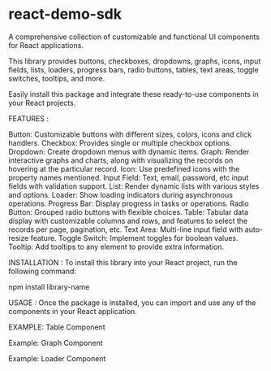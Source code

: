 # react-demo-sdk


A comprehensive collection of customizable and functional UI components for React applications.

This library provides buttons, checkboxes, dropdowns, graphs, icons, input fields, lists, loaders, progress bars, radio buttons, tables, text areas, toggle switches, tooltips, and more. 

Easily install this package and integrate these ready-to-use components in your React projects.

FEATURES : 

Button: Customizable buttons with different sizes, colors, icons and click handlers.
Checkbox: Provides single or multiple checkbox options.
Dropdown: Create dropdown menus with dynamic items.
Graph: Render interactive graphs and charts, along with visualizing the records on hovering at the particular record.
Icon: Use predefined icons with the property names mentioned.
Input Field: Text, email, password, etc input fields with validation support.
List: Render dynamic lists with various styles and options.
Loader: Show loading indicators during asynchronous operations.
Progress Bar: Display progress in tasks or operations.
Radio Button: Grouped radio buttons with flexible choices.
Table: Tabular data display with customizable columns and rows, and features to select the records per page, pagination, etc.
Text Area: Multi-line input field with auto-resize feature.
Toggle Switch: Implement toggles for boolean values.
Tooltip: Add tooltips to any element to provide extra information.



INSTALLATION : 
To install this library into your React project, run the following command:

npm install library-name

USAGE : 
Once the package is installed, you can import and use any of the components in your React application.


EXAMPLE: Table Component

<!--
import { Table } from 'library-name';

 function App() {
  return (
    <div>
      <Table data={data} />
    </div>
  );
} -->


Example: Graph Component

<!-- import { Graph } from 'library-name';

function App() {
 const data = [
    { name: 'January', value: 30 },
    { name: 'February', value: 60 },
    { name: 'March', value: 90 },
  ];
  return (
   <Graph data={data} type=pie title="abc..." />
  );
} -->


Example: Loader Component

<!-- import { Loader } from 'library-name';

function App() {
  return (
    <div>
      <Loaders.CatchUpSpinner color="green" />
    </div>
  );
} -->
